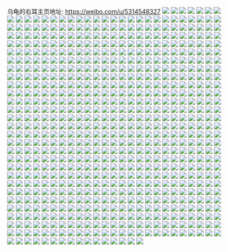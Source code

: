 乌龟的右耳主页地址: https://weibo.com/u/5314548327 
![](https://wx4.sinaimg.cn/mw2000/005NFiNpgy1h94vic3oeij30u0140n7d.jpg) 
![](https://wx4.sinaimg.cn/mw2000/005NFiNpgy1h94vii0osmj30u0140wni.jpg) 
![](https://wx4.sinaimg.cn/mw2000/005NFiNpgy1h94vifchlbj30u0140123.jpg) 
![](https://wx4.sinaimg.cn/mw2000/005NFiNpgy1h94viiz5ahj30u0140agi.jpg) 
![](https://wx4.sinaimg.cn/mw2000/005NFiNpgy1h92pw71lkcj33402c07wi.jpg) 
![](https://wx4.sinaimg.cn/mw2000/005NFiNpgy1h92pw3n15gj30u01667at.jpg) 
![](https://wx4.sinaimg.cn/mw2000/005NFiNpgy1h92pw4celsj30tz14sah9.jpg) 
![](https://wx4.sinaimg.cn/mw2000/005NFiNpgy1h8t2o1cef5j30s913z7j9.jpg) 
![](https://wx4.sinaimg.cn/mw2000/005NFiNpgy1h8clnm63vvj30u00zmnkp.jpg) 
![](https://wx4.sinaimg.cn/mw2000/005NFiNpgy1h888nxo1o3j30x10u2aju.jpg) 
![](https://wx4.sinaimg.cn/mw2000/005NFiNpgy1h888nyknchj30tx0u2gwo.jpg) 
![](https://wx4.sinaimg.cn/mw2000/005NFiNpgy1h888nzeb9yj30y80u24cf.jpg) 
![](https://wx4.sinaimg.cn/mw2000/005NFiNpgy1h888nwgoaij30xl0u2wpi.jpg) 
![](https://wx4.sinaimg.cn/mw2000/005NFiNpgy1h7wnscneekj32c03407wi.jpg) 
![](https://wx4.sinaimg.cn/mw2000/005NFiNpgy1h7gtqbn2roj30zu1jqad5.jpg) 
![](https://wx4.sinaimg.cn/mw2000/005NFiNpgy1h7gtqc8cccj30zu1kwdhu.jpg) 
![](https://wx4.sinaimg.cn/mw2000/005NFiNpgy1h7gtqauxh7j30zt1letb7.jpg) 
![](https://wx4.sinaimg.cn/mw2000/005NFiNpgy1h7eio3jgsrj31sc2dsu0y.jpg) 
![](https://wx4.sinaimg.cn/mw2000/005NFiNpgy1h77kml2xvgj30zu25o7wi.jpg) 
![](https://wx4.sinaimg.cn/mw2000/005NFiNpgy1h77kmogtooj30zu25onpd.jpg) 
![](https://wx4.sinaimg.cn/mw2000/005NFiNpgy1h73s7btiv1j3334334x6p.jpg) 
![](https://wx4.sinaimg.cn/mw2000/005NFiNpgy1h73s7c7xn9j30u00u0aba.jpg) 
![](https://wx4.sinaimg.cn/mw2000/005NFiNpgy1h6ed8mefyfj30wi0qjwfb.jpg) 
![](https://wx4.sinaimg.cn/mw2000/005NFiNpgy1h6ed8mtdr0j30wi0wmjrz.jpg) 
![](https://wx4.sinaimg.cn/mw2000/005NFiNpgy1h6b35vr4wvj322o33yao1.jpg) 
![](https://wx4.sinaimg.cn/mw2000/005NFiNpgy1h6b35ywjjtj322m33ytsz.jpg) 
![](https://wx4.sinaimg.cn/mw2000/005NFiNpgy1h6b35sukchj31tu22o7wi.jpg) 
![](https://wx4.sinaimg.cn/mw2000/005NFiNpgy1h66jch38bzj32c0341aiv.jpg) 
![](https://wx4.sinaimg.cn/mw2000/005NFiNpgy1h66jd3x5o6j32c0341n6t.jpg) 
![](https://wx4.sinaimg.cn/mw2000/005NFiNpgy1h66jhd2xzyj32c0340tiy.jpg) 
![](https://wx4.sinaimg.cn/mw2000/005NFiNpgy1h66jixkzwbj312w1sl41e.jpg) 
![](https://wx4.sinaimg.cn/mw2000/005NFiNpgy1h5x6mwvesmj30u00vuwml.jpg) 
![](https://wx4.sinaimg.cn/mw2000/005NFiNpgy1h5x6n9w29dj30wi1ljwo8.jpg) 
![](https://wx4.sinaimg.cn/mw2000/005NFiNpgy1h5x6nalc8vj30t11a1nfl.jpg) 
![](https://wx4.sinaimg.cn/mw2000/005NFiNpgy1h5vzhgykmpj32c0340qv6.jpg) 
![](https://wx4.sinaimg.cn/mw2000/005NFiNpgy1h5vzhewstvj33402c0nb4.jpg) 
![](https://wx4.sinaimg.cn/mw2000/005NFiNpgy1h5vzmlsyo2j30wh1miabp.jpg) 
![](https://wx4.sinaimg.cn/mw2000/005NFiNpgy1h5p5i9i5vzj33402c0qv5.jpg) 
![](https://wx4.sinaimg.cn/mw2000/005NFiNpgy1h5p5ierqu1j327m2q8b2a.jpg) 
![](https://wx4.sinaimg.cn/mw2000/005NFiNpgy1h5km07bqgoj31sc2dsqs9.jpg) 
![](https://wx4.sinaimg.cn/mw2000/005NFiNpgy1h5jb3t7lccj30tn1d9dqs.jpg) 
![](https://wx4.sinaimg.cn/mw2000/005NFiNpgy1h5jb8v9kibj30tu13uqdb.jpg) 
![](https://wx4.sinaimg.cn/mw2000/005NFiNpgy1h5jb3mxz9rj30tw13wjwk.jpg) 
![](https://wx4.sinaimg.cn/mw2000/005NFiNpgy1h5jb8vrqw7j30tu13ugrv.jpg) 
![](https://wx4.sinaimg.cn/mw2000/005NFiNpgy1h5jb3rpt1sj33kd2hz4qr.jpg) 
![](https://wx4.sinaimg.cn/mw2000/005NFiNpgy1h5j9omew7sj30tu1080zk.jpg) 
![](https://wx4.sinaimg.cn/mw2000/005NFiNpgy1h5j9o3l5ltj313u0tuaj7.jpg) 
![](https://wx4.sinaimg.cn/mw2000/005NFiNpgy1h5j9n840ihj313u0tun9h.jpg) 
![](https://wx4.sinaimg.cn/mw2000/005NFiNpgy1h5j9p7cpg6j33402c0npe.jpg) 
![](https://wx4.sinaimg.cn/mw2000/005NFiNpgy1h5j9n8imztj313u0tu15k.jpg) 
![](https://wx4.sinaimg.cn/mw2000/005NFiNpgy1h5j4q6jtd7j31sc2dshdt.jpg) 
![](https://wx4.sinaimg.cn/mw2000/005NFiNpgy1h5j4pzr52mj32c03414qq.jpg) 
![](https://wx4.sinaimg.cn/mw2000/005NFiNpgy1h5e9d0yiahj30u00ucju9.jpg) 
![](https://wx4.sinaimg.cn/mw2000/005NFiNpgy1h5c6qv3uxsj31hc0u0nbm.jpg) 
![](https://wx4.sinaimg.cn/mw2000/005NFiNpgy1h5c6qvmv2uj31hc0u04bt.jpg) 
![](https://wx4.sinaimg.cn/mw2000/005NFiNpgy1h5c6qw89e3j31ew0smnal.jpg) 
![](https://wx4.sinaimg.cn/mw2000/005NFiNpgy1h52yqrvhr0j32c0340b29.jpg) 
![](https://wx4.sinaimg.cn/mw2000/005NFiNpgy1h52yqssj8fj32c0341b29.jpg) 
![](https://wx4.sinaimg.cn/mw2000/005NFiNpgy1h52yr1x18mj30wi1ycqv5.jpg) 
![](https://wx4.sinaimg.cn/mw2000/005NFiNpgy1h52yra8rumj30wi1ycqv5.jpg) 
![](https://wx4.sinaimg.cn/mw2000/005NFiNpgy1h52yqo4frnj30wi1ycnpd.jpg) 
![](https://wx4.sinaimg.cn/mw2000/005NFiNpgy1h52yriqwwnj30wi1ycnpd.jpg) 
![](https://wx4.sinaimg.cn/mw2000/005NFiNpgy1h4yat4knayj30u00g3wgb.jpg) 
![](https://wx4.sinaimg.cn/mw2000/005NFiNpgy1h4xdipa5caj30mi0u0dlz.jpg) 
![](https://wx4.sinaimg.cn/mw2000/005NFiNpgy1h4xdipsnunj30mi0u0454.jpg) 
![](https://wx4.sinaimg.cn/mw2000/005NFiNpgy1h4v4ohsj6kj30wi1fijyi.jpg) 
![](https://wx4.sinaimg.cn/mw2000/005NFiNpgy1h4v4p9hs3zj30wi1ycqg9.jpg) 
![](https://wx4.sinaimg.cn/mw2000/005NFiNpgy1h4v4oiluq5j30wh0ddta0.jpg) 
![](https://wx4.sinaimg.cn/mw2000/005NFiNpgy1h4v4rea1qvj30wh0huq4u.jpg) 
![](https://wx4.sinaimg.cn/mw2000/005NFiNpgy1h4rnwx0u8rj33402c0npe.jpg) 
![](https://wx4.sinaimg.cn/mw2000/005NFiNpgy1h4qfbh98ysj30sw0psthh.jpg) 
![](https://wx4.sinaimg.cn/mw2000/005NFiNpgy1h4qfcop9l3j30p10rdgt9.jpg) 
![](https://wx4.sinaimg.cn/mw2000/005NFiNpgy1h4pdf39zn3j31sc2dse81.jpg) 
![](https://wx4.sinaimg.cn/mw2000/005NFiNpgy1h4pdfip4noj315o1qih7l.jpg) 
![](https://wx4.sinaimg.cn/mw2000/005NFiNpgy1h4pdhojk5uj30tw13w4db.jpg) 
![](https://wx4.sinaimg.cn/mw2000/005NFiNpgy1h4pderq93uj31sc2dse81.jpg) 
![](https://wx4.sinaimg.cn/mw2000/005NFiNpgy1h4ihootqgjj31sc2dsave.jpg) 
![](https://wx4.sinaimg.cn/mw2000/005NFiNpgy1h4ifcy695pj31sc2dsu0y.jpg) 
![](https://wx4.sinaimg.cn/mw2000/005NFiNpgy1h4ifd3xtlvj31sc2ds7wi.jpg) 
![](https://wx4.sinaimg.cn/mw2000/005NFiNpgy1h4ifcywjxuj30u01sxn4c.jpg) 
![](https://wx4.sinaimg.cn/mw2000/005NFiNpgy1h4ifd0uconj30wi1ycdwf.jpg) 
![](https://wx4.sinaimg.cn/mw2000/005NFiNpgy1h4ifd1drjqj30u00lpgpb.jpg) 
![](https://wx4.sinaimg.cn/mw2000/005NFiNpgy1h4gymxhe9uj31sc2dsb29.jpg) 
![](https://wx4.sinaimg.cn/mw2000/005NFiNpgy1h4gymw2dfcj31sc2dse81.jpg) 
![](https://wx4.sinaimg.cn/mw2000/005NFiNpgy1h4gymzsxoyj31sc2dsb29.jpg) 
![](https://wx4.sinaimg.cn/mw2000/005NFiNpgy1h4g0gnwc77j32c03404qq.jpg) 
![](https://wx4.sinaimg.cn/mw2000/005NFiNpgy1h4g0gr6st9j30u008dq40.jpg) 
![](https://wx4.sinaimg.cn/mw2000/005NFiNpgy1h4g0gqfmckj32c0340qv5.jpg) 
![](https://wx4.sinaimg.cn/mw2000/005NFiNpgy1h4ftga02lcj313u0tu7nh.jpg) 
![](https://wx4.sinaimg.cn/mw2000/005NFiNpgy1h4ftfu62nwj30ts0viwqw.jpg) 
![](https://wx4.sinaimg.cn/mw2000/005NFiNpgy1h4fti6gm7rj30tw13w4fd.jpg) 
![](https://wx4.sinaimg.cn/mw2000/005NFiNpgy1h4cd99jmo6j31sc2dskjm.jpg) 
![](https://wx4.sinaimg.cn/mw2000/005NFiNpgy1h4cd93l8s9j31sc2dse83.jpg) 
![](https://wx4.sinaimg.cn/mw2000/005NFiNpgy1h4cd9hbxqyj31sc2ajnpf.jpg) 
![](https://wx4.sinaimg.cn/mw2000/005NFiNpgy1h4cdcr0xsyj30hh0cxdge.jpg) 
![](https://wx4.sinaimg.cn/mw2000/005NFiNpgy1h442dof7kzj30u00sv10n.jpg) 
![](https://wx4.sinaimg.cn/mw2000/005NFiNpgy1h439dp4i1sj32c0340hdu.jpg) 
![](https://wx4.sinaimg.cn/mw2000/005NFiNpgy1h439drq2w9j32by2yhx6p.jpg) 
![](https://wx4.sinaimg.cn/mw2000/005NFiNpgy1h439duyuumj31sc2dshdt.jpg) 
![](https://wx4.sinaimg.cn/mw2000/005NFiNpgy1h43901h4u3j33402c0npf.jpg) 
![](https://wx4.sinaimg.cn/mw2000/005NFiNpgy1h4370yl808j30qa1apnbt.jpg) 
![](https://wx4.sinaimg.cn/mw2000/005NFiNpgy1h4370xia6jj30u01hc1ct.jpg) 
![](https://wx4.sinaimg.cn/mw2000/005NFiNpgy1h40z6xxbbrj32c03411kz.jpg) 
![](https://wx4.sinaimg.cn/mw2000/005NFiNpgy1h40z6yto77j30pi0mcdn5.jpg) 
![](https://wx4.sinaimg.cn/mw2000/005NFiNpgy1h3w4mlcqtmj30tq0fz77s.jpg) 
![](https://wx4.sinaimg.cn/mw2000/005NFiNpgy1h3w4mozu8sj30tf0mdwjo.jpg) 
![](https://wx4.sinaimg.cn/mw2000/005NFiNpgy1h3srchjhk4j32c03407wi.jpg) 
![](https://wx4.sinaimg.cn/mw2000/005NFiNpgy1h3srcjboksj32c03404qp.jpg) 
![](https://wx4.sinaimg.cn/mw2000/005NFiNpgy1h3srcmuywkj32c0340x6q.jpg) 
![](https://wx4.sinaimg.cn/mw2000/005NFiNpgy1h3srcblc9rj30sk13rtgg.jpg) 
![](https://wx4.sinaimg.cn/mw2000/005NFiNpgy1h3srcdwxvzj32c03401ky.jpg) 
![](https://wx4.sinaimg.cn/mw2000/005NFiNpgy1h3srco5jcjj31sc2dse3s.jpg) 
![](https://wx4.sinaimg.cn/mw2000/005NFiNply1h3qes2398mj30nu0miwl6.jpg) 
![](https://wx4.sinaimg.cn/mw2000/005NFiNply1h3qeutauv8j313u0tuk6y.jpg) 
![](https://wx4.sinaimg.cn/mw2000/005NFiNpgy1h3mwylumx8j31sc2ds4qq.jpg) 
![](https://wx4.sinaimg.cn/mw2000/005NFiNpgy1h3gapdwyxnj31sc2ds1kx.jpg) 
![](https://wx4.sinaimg.cn/mw2000/005NFiNpgy1h3g7344opfj30wi1ycx1i.jpg) 
![](https://wx4.sinaimg.cn/mw2000/005NFiNpgy1h3fn3urxv9j30mi0idtdd.jpg) 
![](https://wx4.sinaimg.cn/mw2000/005NFiNpgy1h3fmxpuxmsj33402c0qv6.jpg) 
![](https://wx4.sinaimg.cn/mw2000/005NFiNpgy1h3fmxrq14bj33402c0qv6.jpg) 
![](https://wx4.sinaimg.cn/mw2000/005NFiNpgy1h3fmgneaqhj31sc2dse81.jpg) 
![](https://wx4.sinaimg.cn/mw2000/005NFiNpgy1h3913tu8nqj30u01dge10.jpg) 
![](https://wx4.sinaimg.cn/mw2000/005NFiNpgy1h38jiqwtr8j30wi1yckbo.jpg) 
![](https://wx4.sinaimg.cn/mw2000/005NFiNpgy1h304nk6tf2j31sc2dsu0x.jpg) 
![](https://wx4.sinaimg.cn/mw2000/005NFiNpgy1h304nl3oa1j30mi0u0qci.jpg) 
![](https://wx4.sinaimg.cn/mw2000/005NFiNpgy1h304nhqfghj30mi0rjam4.jpg) 
![](https://wx4.sinaimg.cn/mw2000/005NFiNpgy1h2zsvnlpwfj31sc2ds7wh.jpg) 
![](https://wx4.sinaimg.cn/mw2000/005NFiNpgy1h2zsvok9m1j31sc2dse81.jpg) 
![](https://wx4.sinaimg.cn/mw2000/005NFiNpgy1h2yxwxsnclj32c0340qv6.jpg) 
![](https://wx4.sinaimg.cn/mw2000/005NFiNpgy1h2yxwz83ojj30tz19ntmh.jpg) 
![](https://wx4.sinaimg.cn/mw2000/005NFiNpgy1h2hjgll3ibj33402c0b2a.jpg) 
![](https://wx4.sinaimg.cn/mw2000/005NFiNpgy1h2fb5vojaij30wi0b7t9u.jpg) 
![](https://wx4.sinaimg.cn/mw2000/005NFiNpgy1h2fb5whnfbj30wi0j3q6l.jpg) 
![](https://wx4.sinaimg.cn/mw2000/005NFiNpgy1h2cyrxr2fhj33402c0b2a.jpg) 
![](https://wx4.sinaimg.cn/mw2000/005NFiNpgy1h2bkzf537oj30mi0u0dnf.jpg) 
![](https://wx4.sinaimg.cn/mw2000/005NFiNpgy1h2bkzd3cbpj30wi1ycnpd.jpg) 
![](https://wx4.sinaimg.cn/mw2000/005NFiNpgy1h2bkzdwf54j30uo1iidp9.jpg) 
![](https://wx4.sinaimg.cn/mw2000/005NFiNpgy1h2bkzei6p5j30v81hz11u.jpg) 
![](https://wx4.sinaimg.cn/mw2000/005NFiNpgy1h2937rpsesj30c80bm0t5.jpg) 
![](https://wx4.sinaimg.cn/mw2000/005NFiNpgy1h271ymxhxpj30u01hc1j3.jpg) 
![](https://wx4.sinaimg.cn/mw2000/005NFiNpgy1h271ynkk3lj30u01hctxj.jpg) 
![](https://wx4.sinaimg.cn/mw2000/005NFiNpgy1h271yor5j4j30u01hce52.jpg) 
![](https://wx4.sinaimg.cn/mw2000/005NFiNpgy1h271yp9na1j30u01hckf9.jpg) 
![](https://wx4.sinaimg.cn/mw2000/005NFiNpgy1h271ypoo0aj30u01hce45.jpg) 
![](https://wx4.sinaimg.cn/mw2000/005NFiNpgy1h22ld76sgjj30u01ag1ck.jpg) 
![](https://wx4.sinaimg.cn/mw2000/005NFiNpgy1h22lfn2id6j30u417ktn9.jpg) 
![](https://wx4.sinaimg.cn/mw2000/005NFiNpgy1h22ld9vz57j31sc2dsnpd.jpg) 
![](https://wx4.sinaimg.cn/mw2000/005NFiNpgy1h228pqbsr4j30wi1ycqph.jpg) 
![](https://wx4.sinaimg.cn/mw2000/005NFiNpgy1h228pmu3tqj30wi1ycx14.jpg) 
![](https://wx4.sinaimg.cn/mw2000/005NFiNpgy1h228py5ijrj30wi1yckjl.jpg) 
![](https://wx4.sinaimg.cn/mw2000/005NFiNpgy1h228pz1wcbj30hl0u0dm1.jpg) 
![](https://wx4.sinaimg.cn/mw2000/005NFiNpgy1h1z1pl9posj33402c0e82.jpg) 
![](https://wx4.sinaimg.cn/mw2000/005NFiNpgy1h1z1pnd1v2j33402c0hdw.jpg) 
![](https://wx4.sinaimg.cn/mw2000/005NFiNpgy1h1z0lnuu02j313u0tu7l4.jpg) 
![](https://wx4.sinaimg.cn/mw2000/005NFiNpgy1h1z0h3w08pj313u0tukcf.jpg) 
![](https://wx4.sinaimg.cn/mw2000/005NFiNpgy1h1z0hrqcjlj313u0tu1cs.jpg) 
![](https://wx4.sinaimg.cn/mw2000/005NFiNpgy1h1z0igobylj313u0nvasg.jpg) 
![](https://wx4.sinaimg.cn/mw2000/005NFiNpgy1h1z0l4l0q1j313u0tu7nb.jpg) 
![](https://wx4.sinaimg.cn/mw2000/005NFiNpgy1h1z0gjdfv6j313u0tu1bq.jpg) 
![](https://wx4.sinaimg.cn/mw2000/005NFiNpgy1h1z0k44lo3j33402c0e83.jpg) 
![](https://wx4.sinaimg.cn/mw2000/005NFiNpgy1h1z0k0o110j315o1mn7wh.jpg) 
![](https://wx4.sinaimg.cn/mw2000/005NFiNpgy1h1z0me5pfqj30mi0u07gz.jpg) 
![](https://wx4.sinaimg.cn/mw2000/005NFiNpgy1h1z0q67gctj30mi0u0tg2.jpg) 
![](https://wx4.sinaimg.cn/mw2000/005NFiNpgy1h1yur6gzzhj32c0340npg.jpg) 
![](https://wx4.sinaimg.cn/mw2000/005NFiNpgy1h1yur2dgyhj315o2ethdt.jpg) 
![](https://wx4.sinaimg.cn/mw2000/005NFiNpgy1h1yuqzwqd1j30xc3pcqv5.jpg) 
![](https://wx4.sinaimg.cn/mw2000/005NFiNpgy1h1yur18stpj30xc35wkjm.jpg) 
![](https://wx4.sinaimg.cn/mw2000/005NFiNpgy1h1s94nf0cej30mi0u07ew.jpg) 
![](https://wx4.sinaimg.cn/mw2000/005NFiNpgy1h1s92x7et9j30mi0u0tll.jpg) 
![](https://wx4.sinaimg.cn/mw2000/005NFiNpgy1h1s8zg71rxj32c03407wk.jpg) 
![](https://wx4.sinaimg.cn/mw2000/005NFiNpgy1h1piqp66qvj30wi1dq0z7.jpg) 
![](https://wx4.sinaimg.cn/mw2000/005NFiNpgy1h1oae28sd4j30mi141wp3.jpg) 
![](https://wx4.sinaimg.cn/mw2000/005NFiNpgy1h1hpz2wb8aj30tu13u4al.jpg) 
![](https://wx4.sinaimg.cn/mw2000/005NFiNpgy1h1hpz225zwj31pa2ub4qp.jpg) 
![](https://wx4.sinaimg.cn/mw2000/005NFiNpgy1h1d284suwqj32c03404qr.jpg) 
![](https://wx4.sinaimg.cn/mw2000/005NFiNpgy1h183c5zz6ij30we1c9wnq.jpg) 
![](https://wx4.sinaimg.cn/mw2000/005NFiNpgy1h183c6drzxj30wh1lhqcr.jpg) 
![](https://wx4.sinaimg.cn/mw2000/005NFiNpgy1h183c6s77bj30wi1lmgvt.jpg) 
![](https://wx4.sinaimg.cn/mw2000/005NFiNpgy1h183c7n2j0j31wl2k1kjl.jpg) 
![](https://wx4.sinaimg.cn/mw2000/005NFiNpgy1h183c9838lj33402c0u0y.jpg) 
![](https://wx4.sinaimg.cn/mw2000/005NFiNpgy1h183cabbwxj32c03407wi.jpg) 
![](https://wx4.sinaimg.cn/mw2000/005NFiNpgy1h183cbjlokj31sc2dskjl.jpg) 
![](https://wx4.sinaimg.cn/mw2000/005NFiNpgy1h183cc7kmgj31sc2dse81.jpg) 
![](https://wx4.sinaimg.cn/mw2000/005NFiNpgy1h183ccpsftj30mi0u0wk6.jpg) 
![](https://wx4.sinaimg.cn/mw2000/005NFiNpgy1h0ucyw7p1cj32c0340b2a.jpg) 
![](https://wx4.sinaimg.cn/mw2000/005NFiNpgy1h0ucys0e2dj30mi0u0468.jpg) 
![](https://wx4.sinaimg.cn/mw2000/005NFiNpgy1h0s0bjcempj313u0tu7f1.jpg) 
![](https://wx4.sinaimg.cn/mw2000/005NFiNpgy1h0s0a7jpjzj30fv0u0dm3.jpg) 
![](https://wx4.sinaimg.cn/mw2000/005NFiNpgy1h0fgloud1qj30mi0u0wkt.jpg) 
![](https://wx4.sinaimg.cn/mw2000/005NFiNpgy1h0fglpaucej30wg176469.jpg) 
![](https://wx4.sinaimg.cn/mw2000/005NFiNpgy1h0fgg1gbe2j30wi1lr1kp.jpg) 
![](https://wx4.sinaimg.cn/mw2000/005NFiNpgy1h0fgg2jyzcj30u01sxqt8.jpg) 
![](https://wx4.sinaimg.cn/mw2000/005NFiNpgy1h0fgg47q7pj333y1trb2b.jpg) 
![](https://wx4.sinaimg.cn/mw2000/005NFiNpgy1h0fgg5ky2yj31sc2ds1kx.jpg) 
![](https://wx4.sinaimg.cn/mw2000/005NFiNpgy1h0fgg04hfxj31sc2ds1kx.jpg) 
![](https://wx4.sinaimg.cn/mw2000/005NFiNpgy1h0fgg6egqlj31sc2ds1kx.jpg) 
![](https://wx4.sinaimg.cn/mw2000/005NFiNpgy1h0d30o3a3aj32c0340u0y.jpg) 
![](https://wx4.sinaimg.cn/mw2000/005NFiNpgy1h0d0hqdkpyj32c03407wk.jpg) 
![](https://wx4.sinaimg.cn/mw2000/005NFiNpgy1h0d0hm857wj32c03401kz.jpg) 
![](https://wx4.sinaimg.cn/mw2000/005NFiNpgy1h0d0hrrcp8j30hg0tzq8k.jpg) 
![](https://wx4.sinaimg.cn/mw2000/005NFiNpgy1h06xe1ymdtj30u011g0z6.jpg) 
![](https://wx4.sinaimg.cn/mw2000/005NFiNpgy1h06xeje75sj30u00g5tei.jpg) 
![](https://wx4.sinaimg.cn/mw2000/005NFiNpgy1gzytdy3qizj30wi1yc4bj.jpg) 
![](https://wx4.sinaimg.cn/mw2000/005NFiNpgy1gzupez6tloj30wi1lse5k.jpg) 
![](https://wx4.sinaimg.cn/mw2000/005NFiNpgy1gzupew2ftkj30wi1lghb3.jpg) 
![](https://wx4.sinaimg.cn/mw2000/005NFiNpgy1gzopwukz1oj32bc2bc4qp.jpg) 
![](https://wx4.sinaimg.cn/mw2000/005NFiNpgy1gzgxh9wd4aj30u01sxamw.jpg) 
![](https://wx4.sinaimg.cn/mw2000/005NFiNpgy1gz4qko7q7tj30u01apjxi.jpg) 
![](https://wx4.sinaimg.cn/mw2000/005NFiNpgy1gyzp7eyhggj33402c0npe.jpg) 
![](https://wx4.sinaimg.cn/mw2000/005NFiNpgy1gytsqy6itrj30t117kk8j.jpg) 
![](https://wx4.sinaimg.cn/mw2000/005NFiNpgy1gytsqyo0tmj30u00xm0vs.jpg) 
![](https://wx4.sinaimg.cn/mw2000/005NFiNpgy1gytsqz05brj30wh0utdje.jpg) 
![](https://wx4.sinaimg.cn/mw2000/005NFiNpgy1gytsqzezqwj30wi1yc7f4.jpg) 
![](https://wx4.sinaimg.cn/mw2000/005NFiNpgy1gy6dibpm9fj30tw13qtpl.jpg) 
![](https://wx4.sinaimg.cn/mw2000/005NFiNpgy1gy6diakuj9j30tw13otq2.jpg) 
![](https://wx4.sinaimg.cn/mw2000/005NFiNpgy1gxyg2d46d6j30u01sxnas.jpg) 
![](https://wx4.sinaimg.cn/mw2000/005NFiNpgy1gxp1or4h81j30c80gyn0b.jpg) 
![](https://wx4.sinaimg.cn/mw2000/005NFiNpgy1gxjgtbya4dj32c03407wj.jpg) 
![](https://wx4.sinaimg.cn/mw2000/005NFiNpgy1gxicuxtpsqj30mi0u0wmk.jpg) 
![](https://wx4.sinaimg.cn/mw2000/005NFiNpgy1gxicj3fp1lj30mi0u0dnz.jpg) 
![](https://wx4.sinaimg.cn/mw2000/005NFiNpgy1gxactv1pkkj30u012faeo.jpg) 
![](https://wx4.sinaimg.cn/mw2000/005NFiNpgy1gxactthu3ij30u01400z2.jpg) 
![](https://wx4.sinaimg.cn/mw2000/005NFiNpgy1gxactvixfgj31400u0gt8.jpg) 
![](https://wx4.sinaimg.cn/mw2000/005NFiNpgy1gx0mlfoxk1j32c0340hdu.jpg) 
![](https://wx4.sinaimg.cn/mw2000/005NFiNpgy1gwxmc3ytlij30lk0srqc1.jpg) 
![](https://wx4.sinaimg.cn/mw2000/005NFiNpgy1gwbkp4otjpj30wi1yc7fk.jpg) 
![](https://wx4.sinaimg.cn/mw2000/005NFiNpgy1gwbkp2minxj30u01sx0zd.jpg) 
![](https://wx4.sinaimg.cn/mw2000/005NFiNpgy1gwbkp3h6t6j30u01sxgre.jpg) 
![](https://wx4.sinaimg.cn/mw2000/005NFiNpgy1gwbjvc5z1zj32c0340hdu.jpg) 
![](https://wx4.sinaimg.cn/mw2000/005NFiNpgy1gwbk1xqf0dj30mi0u0n3g.jpg) 
![](https://wx4.sinaimg.cn/mw2000/005NFiNpgy1gwbk2bht9lj30mi0u0gsz.jpg) 
![](https://wx4.sinaimg.cn/mw2000/005NFiNpgy1gwbjy2kkspj313u0q9ahs.jpg) 
![](https://wx4.sinaimg.cn/mw2000/005NFiNpgy1gwa6h5c52uj30u210gaon.jpg) 
![](https://wx4.sinaimg.cn/mw2000/005NFiNpgy1gwa6h6osvjj30u213qdti.jpg) 
![](https://wx4.sinaimg.cn/mw2000/005NFiNpgy1gwa6h2rty4j31qm2c0qv5.jpg) 
![](https://wx4.sinaimg.cn/mw2000/005NFiNpgy1gwa6h8hwuuj31qc2c0qv5.jpg) 
![](https://wx4.sinaimg.cn/mw2000/005NFiNpgy1gw8605pgbsj30u0140dqk.jpg) 
![](https://wx4.sinaimg.cn/mw2000/005NFiNpgy1gw8606jxxgj30u0140wph.jpg) 
![](https://wx4.sinaimg.cn/mw2000/005NFiNpgy1gw71geutnxj32c02ime81.jpg) 
![](https://wx4.sinaimg.cn/mw2000/005NFiNpgy1gw6xb6a6r0j33402c07wj.jpg) 
![](https://wx4.sinaimg.cn/mw2000/005NFiNpgy1gw4iin9cm8j30lc0u0tfk.jpg) 
![](https://wx4.sinaimg.cn/mw2000/005NFiNpgy1gw00yhniukj30u0140jz1.jpg) 
![](https://wx4.sinaimg.cn/mw2000/005NFiNpgy1gw00ygf5jhj30u0140qb8.jpg) 
![](https://wx4.sinaimg.cn/mw2000/005NFiNpgy1gw00yio0agj30u0140wlt.jpg) 
![](https://wx4.sinaimg.cn/mw2000/005NFiNpgy1gw00yjm5oij30u0140wm3.jpg) 
![](https://wx4.sinaimg.cn/mw2000/005NFiNpgy1gw00ykm5sjj30u0140qaw.jpg) 
![](https://wx4.sinaimg.cn/mw2000/005NFiNpgy1gw00uc1h7jj30u01407d5.jpg) 
![](https://wx4.sinaimg.cn/mw2000/005NFiNpgy1gw00uba4t6j30u014046u.jpg) 
![](https://wx4.sinaimg.cn/mw2000/005NFiNpgy1gw00uddecwj30u0140thy.jpg) 
![](https://wx4.sinaimg.cn/mw2000/005NFiNpgy1gw00ugeaonj30u0140gy4.jpg) 
![](https://wx4.sinaimg.cn/mw2000/005NFiNpgy1gw00ujik7lj30u0140k2i.jpg) 
![](https://wx4.sinaimg.cn/mw2000/005NFiNpgy1gw00uhbxodj30u0140n7n.jpg) 
![](https://wx4.sinaimg.cn/mw2000/005NFiNpgy1gw00ukeqk7j30u0140125.jpg) 
![](https://wx4.sinaimg.cn/mw2000/005NFiNpgy1gw00ulqsixj30u01407ej.jpg) 
![](https://wx4.sinaimg.cn/mw2000/005NFiNpgy1gw00ummaekj30u0140tj1.jpg) 
![](https://wx4.sinaimg.cn/mw2000/005NFiNpgy1gvzzsgwk3dj30u0140q96.jpg) 
![](https://wx4.sinaimg.cn/mw2000/005NFiNpgy1gvwbysocx9j30uk36lx6p.jpg) 
![](https://wx4.sinaimg.cn/mw2000/005NFiNpgy1gvwbyqiohij30u03ecnpd.jpg) 
![](https://wx4.sinaimg.cn/mw2000/005NFiNpgy1gvwb7z26ofj32c0340u0y.jpg) 
![](https://wx4.sinaimg.cn/mw2000/005NFiNpgy1gvwbamo68fj30mi0u07ds.jpg) 
![](https://wx4.sinaimg.cn/mw2000/005NFiNpgy1gvwb7run49j30w616w7ot.jpg) 
![](https://wx4.sinaimg.cn/mw2000/005NFiNpgy1gvwbc0xtkuj30hy0mun2d.jpg) 
![](https://wx4.sinaimg.cn/mw2000/005NFiNpgy1gvjlwldud1j60u01hcape02.jpg) 
![](https://wx4.sinaimg.cn/mw2000/005NFiNpgy1gvjlwm0ppej60u01hcqhi02.jpg) 
![](https://wx4.sinaimg.cn/mw2000/005NFiNpgy1gvetce84hdj60a308sdi202.jpg) 
![](https://wx4.sinaimg.cn/mw2000/005NFiNpgy1gvetceh5fzj609g0fj77402.jpg) 
![](https://wx4.sinaimg.cn/mw2000/005NFiNpgy1gvetcdrcb8j607q09u40502.jpg) 
![](https://wx4.sinaimg.cn/mw2000/005NFiNpgy1gvetcesojej60rs0rtn0p02.jpg) 
![](https://wx4.sinaimg.cn/mw2000/005NFiNpgy1gvetd7pqu1j60rs0rsagx02.jpg) 
![](https://wx4.sinaimg.cn/mw2000/005NFiNpgy1gvepgtqn6rj60cs0cumx402.jpg) 
![](https://wx4.sinaimg.cn/mw2000/005NFiNpgy1gveph19ox8j60f00ejmxa02.jpg) 
![](https://wx4.sinaimg.cn/mw2000/005NFiNpgy1gv81wnqy0jj62rv2c1e8402.jpg) 
![](https://wx4.sinaimg.cn/mw2000/005NFiNpgy1gv2bxskagfj61900u0jx302.jpg) 
![](https://wx4.sinaimg.cn/mw2000/005NFiNpgy1gv2bxuvhocj618z0u0tf702.jpg) 
![](https://wx4.sinaimg.cn/mw2000/005NFiNpgy1gv2bznzz9oj62c03401kz02.jpg) 
![](https://wx4.sinaimg.cn/mw2000/005NFiNpgy1gv2c2se3cnj60mi0q410m02.jpg) 
![](https://wx4.sinaimg.cn/mw2000/005NFiNpgy1gv2bxotdjvj62c0340kjm02.jpg) 
![](https://wx4.sinaimg.cn/mw2000/005NFiNpgy1gv2c2qrwosj61000tzk9202.jpg) 
![](https://wx4.sinaimg.cn/mw2000/005NFiNpgy1guzw4ufsycj60u01sxqgb02.jpg) 
![](https://wx4.sinaimg.cn/mw2000/005NFiNpgy1guzw4w75clj60u01sx15402.jpg) 
![](https://wx4.sinaimg.cn/mw2000/005NFiNpgy1guzw4xtzrnj60u01sxtlc02.jpg) 
![](https://wx4.sinaimg.cn/mw2000/005NFiNpgy1guu8pzw7pqj60u01500x502.jpg) 
![](https://wx4.sinaimg.cn/mw2000/005NFiNpgy1guu8pzfie4j607h06da9x02.jpg) 
![](https://wx4.sinaimg.cn/mw2000/005NFiNpgy1guo9cx6b8xj62801o0npe02.jpg) 
![](https://wx4.sinaimg.cn/mw2000/005NFiNpgy1guo9czjgpxj62801o0kjm02.jpg) 
![](https://wx4.sinaimg.cn/mw2000/005NFiNpgy1gumfm4oqclj62c0340b2a02.jpg) 
![](https://wx4.sinaimg.cn/mw2000/005NFiNpgy1gujzpd1l8rj62c03404qr02.jpg) 
![](https://wx4.sinaimg.cn/mw2000/005NFiNpgy1gujzphxptrj62c0340e8302.jpg) 
![](https://wx4.sinaimg.cn/mw2000/005NFiNpgy1gujzpla9c9j62c0340npe02.jpg) 
![](https://wx4.sinaimg.cn/mw2000/005NFiNpgy1gufhdb9utaj61sc2dsb2a02.jpg) 
![](https://wx4.sinaimg.cn/mw2000/005NFiNpgy1gufhda3chlj61sc2ds1ky02.jpg) 
![](https://wx4.sinaimg.cn/mw2000/005NFiNpgy1gufhdcbodxj61sc2ds1ky02.jpg) 
![](https://wx4.sinaimg.cn/mw2000/005NFiNpgy1gufhdd8qrxj61sc2dsu0x02.jpg) 
![](https://wx4.sinaimg.cn/mw2000/005NFiNpgy1gufequa3uij629w2uwx6p02.jpg) 
![](https://wx4.sinaimg.cn/mw2000/005NFiNpgy1gufeqwq9evj62p920yb2902.jpg) 
![](https://wx4.sinaimg.cn/mw2000/005NFiNpgy1gucw9l7l2wj62801o0qv502.jpg) 
![](https://wx4.sinaimg.cn/mw2000/005NFiNpgy1gucw9m4ey5j62801o0npd02.jpg) 
![](https://wx4.sinaimg.cn/mw2000/005NFiNpgy1gucw9n6kytj62801o0x6p02.jpg) 
![](https://wx4.sinaimg.cn/mw2000/005NFiNpgy1gucw9k2z47j62801o0kjl02.jpg) 
![](https://wx4.sinaimg.cn/mw2000/005NFiNpgy1guaertza34j60rm1jan1s02.jpg) 
![](https://wx4.sinaimg.cn/mw2000/005NFiNpgy1guaerst040j62c02ypb2a02.jpg) 
![](https://wx4.sinaimg.cn/mw2000/005NFiNpgy1gu9jo6kr1yj63402c0e8202.jpg) 
![](https://wx4.sinaimg.cn/mw2000/005NFiNpgy1gu9jpkj2xjj63402c04qr02.jpg) 
![](https://wx4.sinaimg.cn/mw2000/005NFiNpgy1gu9jobts1gj63402c01l002.jpg) 
![](https://wx4.sinaimg.cn/mw2000/005NFiNpgy1gu9jo94ueuj63402c0npf02.jpg) 
![](https://wx4.sinaimg.cn/mw2000/005NFiNpgy1gu4t89sxewj61sc2dskjl02.jpg) 
![](https://wx4.sinaimg.cn/mw2000/005NFiNpgy1gu4t8brohsj61sc2dskjl02.jpg) 
![](https://wx4.sinaimg.cn/mw2000/005NFiNpgy1gu4t8dhb2vj61sc2dsu0x02.jpg) 
![](https://wx4.sinaimg.cn/mw2000/005NFiNpgy1gu4t8fvuzaj61sc2dsqv502.jpg) 
![](https://wx4.sinaimg.cn/mw2000/005NFiNpgy1gu1ca97bhej63402c0u0z02.jpg) 
![](https://wx4.sinaimg.cn/mw2000/005NFiNpgy1gu1ca6iu3hj62801o07wh02.jpg) 
![](https://wx4.sinaimg.cn/mw2000/005NFiNpgy1gu1ca7akwzj60w616wk7b02.jpg) 
![](https://wx4.sinaimg.cn/mw2000/005NFiNpgy1gu0ebykq23j63402c01l002.jpg) 
![](https://wx4.sinaimg.cn/mw2000/005NFiNpgy1gu0ec2640cj63402c0npf02.jpg) 
![](https://wx4.sinaimg.cn/mw2000/005NFiNpgy1gu0ee1d1luj615o1qi4qp02.jpg) 
![](https://wx4.sinaimg.cn/mw2000/005NFiNpgy1gu0ebwd379j63402c0e8302.jpg) 
![](https://wx4.sinaimg.cn/mw2000/005NFiNpgy1gu0ebuosk4j61sc2dsx6p02.jpg) 
![](https://wx4.sinaimg.cn/mw2000/005NFiNpgy1gu0em13b04j60w616wan402.jpg) 
![](https://wx4.sinaimg.cn/mw2000/005NFiNpgy1gu0a9gxhu5j62c0340x6q02.jpg) 
![](https://wx4.sinaimg.cn/mw2000/005NFiNpgy1gtz4b7arptj613u0tuk7c02.jpg) 
![](https://wx4.sinaimg.cn/mw2000/005NFiNpgy1gtz4b839h6j613u0tuh5g02.jpg) 
![](https://wx4.sinaimg.cn/mw2000/005NFiNpgy1gtz4b8n6zwj613u0tuds602.jpg) 
![](https://wx4.sinaimg.cn/mw2000/005NFiNpgy1gtz4b98f46j613u0tudup02.jpg) 
![](https://wx4.sinaimg.cn/mw2000/005NFiNpgy1gtufwgth06j63402c07wj02.jpg) 
![](https://wx4.sinaimg.cn/mw2000/005NFiNpgy1gtd6sji4bnj34gn3xjb2h.jpg) 
![](https://wx4.sinaimg.cn/mw2000/005NFiNpgy1gtd6sficykj30u00zx0x1.jpg) 
![](https://wx4.sinaimg.cn/mw2000/005NFiNpgy1gtd6skdp66j31jk21y4qp.jpg) 
![](https://wx4.sinaimg.cn/mw2000/005NFiNpgy1gtd6slq3zwj32qq2i5u0y.jpg) 
![](https://wx4.sinaimg.cn/mw2000/005NFiNpgy1gt8m8sbnyqj30pr0vgdth.jpg) 
![](https://wx4.sinaimg.cn/mw2000/005NFiNpgy1gt8m7q8psrj30uk2dwb29.jpg) 
![](https://wx4.sinaimg.cn/mw2000/005NFiNpgy1gt8m7szcoaj30wi1yctuf.jpg) 
![](https://wx4.sinaimg.cn/mw2000/005NFiNpgy1gt8m9qepcej30zi0tvwpq.jpg) 
![](https://wx4.sinaimg.cn/mw2000/005NFiNpgy1gt8m7jofr3j33402c01ky.jpg) 
![](https://wx4.sinaimg.cn/mw2000/005NFiNpgy1gt8m7u4z2dj30uk36lx6p.jpg) 
![](https://wx4.sinaimg.cn/mw2000/005NFiNpgy1gt8mar75r6j33402c01ky.jpg) 
![](https://wx4.sinaimg.cn/mw2000/005NFiNpgy1gt8dqpkd7ij30v40tv489.jpg) 
![](https://wx4.sinaimg.cn/mw2000/005NFiNpgy1gt2gonscl5j31jn1w24qp.jpg) 
![](https://wx4.sinaimg.cn/mw2000/005NFiNpgy1gt2gootwsgj31cm1iu1es.jpg) 
![](https://wx4.sinaimg.cn/mw2000/005NFiNpgy1gt2gorsvrsj32c0340npe.jpg) 
![](https://wx4.sinaimg.cn/mw2000/005NFiNpgy1gt2gouim3ej32c0340npe.jpg) 
![](https://wx4.sinaimg.cn/mw2000/005NFiNpgy1gstkie6qxcj32c0340npf.jpg) 
![](https://wx4.sinaimg.cn/mw2000/005NFiNpgy1gstkigw1p2j32c0340qv7.jpg) 
![](https://wx4.sinaimg.cn/mw2000/005NFiNpgy1gstkijwk5jj32c03401kz.jpg) 
![](https://wx4.sinaimg.cn/mw2000/005NFiNpgy1gstkinnoafj32c03401kz.jpg) 
![](https://wx4.sinaimg.cn/mw2000/005NFiNpgy1gss6kosnqvj32c03401kz.jpg) 
![](https://wx4.sinaimg.cn/mw2000/005NFiNpgy1gss6klywgoj32c03401kz.jpg) 
![](https://wx4.sinaimg.cn/mw2000/005NFiNpgy1gsm0uamif5j30tu0u310o.jpg) 
![](https://wx4.sinaimg.cn/mw2000/005NFiNpgy1gsm0skf6rzj30wh09s3zp.jpg) 
![](https://wx4.sinaimg.cn/mw2000/005NFiNpgy1gshv4kat7xj31400u0qa6.jpg) 
![](https://wx4.sinaimg.cn/mw2000/005NFiNpgy1gshv4jxd1sj31400u0tiu.jpg) 
![](https://wx4.sinaimg.cn/mw2000/005NFiNpgy1gsar5q2fj9j32c0340npd.jpg) 
![](https://wx4.sinaimg.cn/mw2000/005NFiNpgy1gsar5mx9okj32c0340e81.jpg) 
![](https://wx4.sinaimg.cn/mw2000/005NFiNpgy1gs7okib7g3j313u0qrnpd.jpg) 
![](https://wx4.sinaimg.cn/mw2000/005NFiNpgy1gs3veg1k4sj30uy0yz0z0.jpg) 
![](https://wx4.sinaimg.cn/mw2000/005NFiNpgy1gs3vegod5ij31a70z316b.jpg) 
![](https://wx4.sinaimg.cn/mw2000/005NFiNpgy1gs3vehe8mmj31kc140dxs.jpg) 
![](https://wx4.sinaimg.cn/mw2000/005NFiNpgy1gs3vej7f3cj31e611mk41.jpg) 
![](https://wx4.sinaimg.cn/mw2000/005NFiNpgy1gs3s51u598j33402c0npe.jpg) 
![](https://wx4.sinaimg.cn/mw2000/005NFiNpgy1gs326llypzj333w1ufe82.jpg) 
![](https://wx4.sinaimg.cn/mw2000/005NFiNpgy1gs1yole3y7j32c02ocwyr.jpg) 
![](https://wx4.sinaimg.cn/mw2000/005NFiNpgy1gs1ypbs2uzj32c0340qv5.jpg) 
![](https://wx4.sinaimg.cn/mw2000/005NFiNpgy1gs1yp3n4u3j32c02ja7wi.jpg) 
![](https://wx4.sinaimg.cn/mw2000/005NFiNpgy1grzptz1ht1j30rs3atb2a.jpg) 
![](https://wx4.sinaimg.cn/mw2000/005NFiNpgy1grzg5ulqxuj30u00zu7w2.jpg) 
![](https://wx4.sinaimg.cn/mw2000/005NFiNpgy1grzg2u7so9j33402c0qv7.jpg) 
![](https://wx4.sinaimg.cn/mw2000/005NFiNpgy1grzg2wwf6kj31sc2ds000.jpg) 
![](https://wx4.sinaimg.cn/mw2000/005NFiNpgy1grzg2d7xauj32dx2c04qq.jpg) 
![](https://wx4.sinaimg.cn/mw2000/005NFiNpgy1grzg31l2vqj330j20lhdu.jpg) 
![](https://wx4.sinaimg.cn/mw2000/005NFiNpgy1gryf8gm1ioj32c0340u0x.jpg) 
![](https://wx4.sinaimg.cn/mw2000/005NFiNpgy1gryf8mzaykj32c0340b29.jpg) 
![](https://wx4.sinaimg.cn/mw2000/005NFiNpgy1gryf8unbpjj32c0340b29.jpg) 
![](https://wx4.sinaimg.cn/mw2000/005NFiNpgy1gryf8pfvh7j31be1axna3.jpg) 
![](https://wx4.sinaimg.cn/mw2000/005NFiNpgy1gryf954s55j33402c04qp.jpg) 
![](https://wx4.sinaimg.cn/mw2000/005NFiNpgy1gryf9qcuxgj32c0340hdt.jpg) 
![](https://wx4.sinaimg.cn/mw2000/005NFiNpgy1grlhsks825j310d0yon6l.jpg) 
![](https://wx4.sinaimg.cn/mw2000/005NFiNpgy1grlhsoswxaj30ys0pndo5.jpg) 
![](https://wx4.sinaimg.cn/mw2000/005NFiNpgy1grlhsnlthvj30u01ianpd.jpg) 
![](https://wx4.sinaimg.cn/mw2000/005NFiNpgy1grlhsqjoajj31jv1cnnip.jpg) 
![](https://wx4.sinaimg.cn/mw2000/005NFiNpgy1grkgzb8ldkj33402c0b29.jpg) 
![](https://wx4.sinaimg.cn/mw2000/005NFiNpgy1grizirbtj7j333y27b7wj.jpg) 
![](https://wx4.sinaimg.cn/mw2000/005NFiNpgy1grizizg8lzj33402c0npf.jpg) 
![](https://wx4.sinaimg.cn/mw2000/005NFiNpgy1grizj1fh49j30no0hsgm3.jpg) 
![](https://wx4.sinaimg.cn/mw2000/005NFiNpgy1grizilism6j315s0vc7lt.jpg) 
![](https://wx4.sinaimg.cn/mw2000/005NFiNpgy1grizj14odlj315s0vctml.jpg) 
![](https://wx4.sinaimg.cn/mw2000/005NFiNpgy1grizio880rj33402cv4qr.jpg) 
![](https://wx4.sinaimg.cn/mw2000/005NFiNpgy1grizj0alskj30vc0vctms.jpg) 
![](https://wx4.sinaimg.cn/mw2000/005NFiNpgy1griziw4ytzj30vc0vcqi5.jpg) 
![](https://wx4.sinaimg.cn/mw2000/005NFiNpgy1griziuesz9j33402c07wi.jpg) 
![](https://wx4.sinaimg.cn/mw2000/005NFiNpgy1grbe7xbxl3j32c0340kjm.jpg) 
![](https://wx4.sinaimg.cn/mw2000/005NFiNpgy1grbe7vrgtaj32c03407wj.jpg) 
![](https://wx4.sinaimg.cn/mw2000/005NFiNpgy1grbe8w80luj32c03407wj.jpg) 
![](https://wx4.sinaimg.cn/mw2000/005NFiNpgy1grb34dezlnj32c03404qq.jpg) 
![](https://wx4.sinaimg.cn/mw2000/005NFiNpgy1grav5hy3owj33402c0kjm.jpg) 
![](https://wx4.sinaimg.cn/mw2000/005NFiNpgy1grav5fgqtoj33402c0kjm.jpg) 
![](https://wx4.sinaimg.cn/mw2000/005NFiNpgy1grav5kh8jfj33402c0hdu.jpg) 
![](https://wx4.sinaimg.cn/mw2000/005NFiNpgy1grav5pkvqcj33402c0e82.jpg) 
![](https://wx4.sinaimg.cn/mw2000/005NFiNpgy1gr0r1d4x6lj61sc2ds7wh02.jpg) 
![](https://wx4.sinaimg.cn/mw2000/005NFiNpgy1gr0r1adsz8j31sc2dsb29.jpg) 
![](https://wx4.sinaimg.cn/mw2000/005NFiNpgy1gr0r0wbd2hj31sc2ds4qp.jpg) 
![](https://wx4.sinaimg.cn/mw2000/005NFiNpgy1gr0r1010ovj31sc2ds1kx.jpg) 
![](https://wx4.sinaimg.cn/mw2000/005NFiNpgy1gr0r17j11tj31sc2ds7wh.jpg) 
![](https://wx4.sinaimg.cn/mw2000/005NFiNpgy1gr0r13s5dej31sc2dsb29.jpg) 
![](https://wx4.sinaimg.cn/mw2000/005NFiNpgy1gr0r1g02hij31sc2ds4qp.jpg) 
![](https://wx4.sinaimg.cn/mw2000/005NFiNpgy1gr0r1j9dy3j31sc2ds1kx.jpg) 
![](https://wx4.sinaimg.cn/mw2000/005NFiNpgy1gr0r1mgeu9j31sc2ds4qp.jpg) 
![](https://wx4.sinaimg.cn/mw2000/005NFiNpgy1gr0p1ndgd6j33402c01ky.jpg) 
![](https://wx4.sinaimg.cn/mw2000/005NFiNpgy1gr0p1kg9i6j33402c0kjm.jpg) 
![](https://wx4.sinaimg.cn/mw2000/005NFiNpgy1gr0p2gvrtgj33402c07wi.jpg) 
![](https://wx4.sinaimg.cn/mw2000/005NFiNpgy1gr0p1gps3pj33402c0npd.jpg) 
![](https://wx4.sinaimg.cn/mw2000/005NFiNpgy1gr0p1pc54gj33402c0qv6.jpg) 
![](https://wx4.sinaimg.cn/mw2000/005NFiNpgy1gqzp8zm964j31i52athcx.jpg) 
![](https://wx4.sinaimg.cn/mw2000/005NFiNpgy1gqzp8y9q45j32c028je81.jpg) 
![](https://wx4.sinaimg.cn/mw2000/005NFiNpgy1gqx7iwzz3xj30wi1yc4qy.jpg) 
![](https://wx4.sinaimg.cn/mw2000/005NFiNpgy1gqx7izoogcj30wi1yc7wq.jpg) 
![](https://wx4.sinaimg.cn/mw2000/005NFiNpgy1gqx7j31wckj30wi1yc1l6.jpg) 
![](https://wx4.sinaimg.cn/mw2000/005NFiNpgy1gqtn04dccdj30tu13ukgt.jpg) 
![](https://wx4.sinaimg.cn/mw2000/005NFiNpgy1gqtn0l3e03j31g03404qp.jpg) 
![](https://wx4.sinaimg.cn/mw2000/005NFiNpgy1gqtn0j2ecij31cp33u1kx.jpg) 
![](https://wx4.sinaimg.cn/mw2000/005NFiNpgy1gqopgf9zlrj30wi18odl6.jpg) 
![](https://wx4.sinaimg.cn/mw2000/005NFiNpgy1gqopght2l2j30wh1ahq7w.jpg) 
![](https://wx4.sinaimg.cn/mw2000/005NFiNpgy1gqopggg4onj30wg1cujwe.jpg) 
![](https://wx4.sinaimg.cn/mw2000/005NFiNpgy1gqopgjaag2j30wi16l79w.jpg) 
![](https://wx4.sinaimg.cn/mw2000/005NFiNpgy1gqnoyuygagj30sp1dsn8l.jpg) 
![](https://wx4.sinaimg.cn/mw2000/005NFiNpgy1gqnoyvqu42j30ua0tv47i.jpg) 
![](https://wx4.sinaimg.cn/mw2000/005NFiNpgy1gqlspspwd0j32c0340qv5.jpg) 
![](https://wx4.sinaimg.cn/mw2000/005NFiNpgy1gqi0pa0cuyj33402c04jg.jpg) 
![](https://wx4.sinaimg.cn/mw2000/005NFiNpgy1gqhaiao7i1j30wi17cds4.jpg) 
![](https://wx4.sinaimg.cn/mw2000/005NFiNpgy1gqhai9eiwsj31531is7my.jpg) 
![](https://wx4.sinaimg.cn/mw2000/005NFiNpgy1gqhai8ga76j31451hjtog.jpg) 
![](https://wx4.sinaimg.cn/mw2000/005NFiNpgy1gqhaia9gfuj31400u07wh.jpg) 
![](https://wx4.sinaimg.cn/mw2000/005NFiNpgy1gqhaibbu5zj31400u07wh.jpg) 
![](https://wx4.sinaimg.cn/mw2000/005NFiNpgy1gqceq7iubzj30rs23q1kx.jpg) 
![](https://wx4.sinaimg.cn/mw2000/005NFiNpgy1gq6uahnlv6j30mi0u0aop.jpg) 
![](https://wx4.sinaimg.cn/mw2000/005NFiNpgy1gq6uamdu3tj32c03404qq.jpg) 
![](https://wx4.sinaimg.cn/mw2000/005NFiNpgy1gq6ubbcyf8j30ks0jotrv.jpg) 
![](https://wx4.sinaimg.cn/mw2000/005NFiNpgy1gq5nl1037hj31sc2dsu0x.jpg) 
![](https://wx4.sinaimg.cn/mw2000/005NFiNpgy1gq4oezb7eaj313u0s0tto.jpg) 
![](https://wx4.sinaimg.cn/mw2000/005NFiNpgy1gq4oeynn36j313u0pytvk.jpg) 
![](https://wx4.sinaimg.cn/mw2000/005NFiNpgy1gq497gjc68j33402c0npe.jpg) 
![](https://wx4.sinaimg.cn/mw2000/005NFiNpgy1gq497u7pflj30rs1qi4qp.jpg) 
![](https://wx4.sinaimg.cn/mw2000/005NFiNpgy1gq497x67g9j30rs1qikgl.jpg) 
![](https://wx4.sinaimg.cn/mw2000/005NFiNpgy1gq49813tynj30rs1v6qru.jpg) 
![](https://wx4.sinaimg.cn/mw2000/005NFiNpgy1gq497od1yxj30rs1wf7wh.jpg) 
![](https://wx4.sinaimg.cn/mw2000/005NFiNpgy1gq3hoh8dehj30rs1qiu0t.jpg) 
![](https://wx4.sinaimg.cn/mw2000/005NFiNpgy1gq3hogdca5j31sc2dsx6q.jpg) 
![](https://wx4.sinaimg.cn/mw2000/005NFiNpgy1gptsa4gpv4j30mi0u0aw1.jpg) 
![](https://wx4.sinaimg.cn/mw2000/005NFiNpgy1gptrw946kfj33402c07wj.jpg) 
![](https://wx4.sinaimg.cn/mw2000/005NFiNpgy1gptrwe0hj9j33402c04qr.jpg) 
![](https://wx4.sinaimg.cn/mw2000/005NFiNpgy1gpruhtnbifj31hc0u04qp.jpg) 
![](https://wx4.sinaimg.cn/mw2000/005NFiNpgy1gpruhvs0kbj31hc0u04qp.jpg) 
![](https://wx4.sinaimg.cn/mw2000/005NFiNpgy1gpp2h2fqnfj30rs0vc77w.jpg) 
![](https://wx4.sinaimg.cn/mw2000/005NFiNpgy1gpp2h2yogbj30rs0v6whq.jpg) 
![](https://wx4.sinaimg.cn/mw2000/005NFiNpgy1gpp2h3o6ljj30tw1hc7hx.jpg) 
![](https://wx4.sinaimg.cn/mw2000/005NFiNpgy1gpp2h4gs95j30u01hgdp4.jpg) 
![](https://wx4.sinaimg.cn/mw2000/005NFiNpgy1gpp2h5a1epj30u01hck4i.jpg) 
![](https://wx4.sinaimg.cn/mw2000/005NFiNpgy1gpes0hguw2j30ku1av114.jpg) 
![](https://wx4.sinaimg.cn/mw2000/005NFiNpgy1gpes0i6f3lj30ku1avwqn.jpg) 
![](https://wx4.sinaimg.cn/mw2000/005NFiNpgy1gpes0izvz8j30ku1qhtpd.jpg) 
![](https://wx4.sinaimg.cn/mw2000/005NFiNpgy1gpes0jsyhvj30ku1avk38.jpg) 
![](https://wx4.sinaimg.cn/mw2000/005NFiNpgy1gpes0l4f4ej30ku0v9do7.jpg) 
![](https://wx4.sinaimg.cn/mw2000/005NFiNpgy1gpes0lx2xyj30ku1n1h0f.jpg) 
![](https://wx4.sinaimg.cn/mw2000/005NFiNpgy1gpes0mt6v0j30ku1o8wvd.jpg) 
![](https://wx4.sinaimg.cn/mw2000/005NFiNpgy1gpes7gibi3j31400u0jx5.jpg) 
![](https://wx4.sinaimg.cn/mw2000/005NFiNpgy1gpdo9btnc8j30u01400ww.jpg) 
![](https://wx4.sinaimg.cn/mw2000/005NFiNpgy1gpaxa2kbzfj31400u0acq.jpg) 
![](https://wx4.sinaimg.cn/mw2000/005NFiNpgy1gpa5ffaiqwj30u013v1f5.jpg) 
![](https://wx4.sinaimg.cn/mw2000/005NFiNpgy1gp86zrpzbhj30qo0skgof.jpg) 
![](https://wx4.sinaimg.cn/mw2000/005NFiNpgy1gp86zs7oexj30u014044t.jpg) 
![](https://wx4.sinaimg.cn/mw2000/005NFiNpgy1gp86ztdyi7j30u0140n38.jpg) 
![](https://wx4.sinaimg.cn/mw2000/005NFiNpgy1gp86zu39ljj30u014044d.jpg) 
![](https://wx4.sinaimg.cn/mw2000/005NFiNpgy1gp4d98n6q6j31400u0tgi.jpg) 
![](https://wx4.sinaimg.cn/mw2000/005NFiNpgy1gp3jjo3su2j30u01t079r.jpg) 
![](https://wx4.sinaimg.cn/mw2000/005NFiNpgy1gp3jjqauhaj30u01t0jx4.jpg) 
![](https://wx4.sinaimg.cn/mw2000/005NFiNpgy1gp3jjr61d6j30u01t0ag0.jpg) 
![](https://wx4.sinaimg.cn/mw2000/005NFiNpgy1gp3dltic83j31400u0n7v.jpg) 
![](https://wx4.sinaimg.cn/mw2000/005NFiNply1gow2e1mv3mj30u01hc79p.jpg) 
![](https://wx4.sinaimg.cn/mw2000/005NFiNply1gow2dzm5urj30u01hcaf0.jpg) 
![](https://wx4.sinaimg.cn/mw2000/005NFiNply1gow2e0bvqij30u01hcn37.jpg) 
![](https://wx4.sinaimg.cn/mw2000/005NFiNply1gow2e0vjaij30u01hcdn1.jpg) 
![](https://wx4.sinaimg.cn/mw2000/005NFiNply1gow2f1kx36j30u01hcwlf.jpg) 
![](https://wx4.sinaimg.cn/mw2000/005NFiNpgy1golpurhmmfj31400u0tf7.jpg) 
![](https://wx4.sinaimg.cn/mw2000/005NFiNpgy1golputaaegj30u01407b9.jpg) 
![](https://wx4.sinaimg.cn/mw2000/005NFiNpgy1golpuwlzt0j30u014045g.jpg) 
![](https://wx4.sinaimg.cn/mw2000/005NFiNpgy1golpuv7wizj30u0140tia.jpg) 
![](https://wx4.sinaimg.cn/mw2000/005NFiNpgy1golpuu3nm3j30u0140482.jpg) 
![](https://wx4.sinaimg.cn/mw2000/005NFiNpgy1golpurxvz8j30u00u078i.jpg) 
![](https://wx4.sinaimg.cn/mw2000/005NFiNpgy1goexlf1p46j30u01900z9.jpg) 
![](https://wx4.sinaimg.cn/mw2000/005NFiNpgy1go3mc6rkoyj30qo0hhjus.jpg) 
![](https://wx4.sinaimg.cn/mw2000/005NFiNpgy1go2k2mjhzzj30u0140qcs.jpg) 
![](https://wx4.sinaimg.cn/mw2000/005NFiNpgy1gns5w8j9mtj30u01haag4.jpg) 
![](https://wx4.sinaimg.cn/mw2000/005NFiNpgy1gns5w909g5j30u01hen3e.jpg) 
![](https://wx4.sinaimg.cn/mw2000/005NFiNpgy1gnpwpsy40kj31400u0jzr.jpg) 
![](https://wx4.sinaimg.cn/mw2000/005NFiNpgy1gnpwnmadnzj30u0140dk8.jpg) 
![](https://wx4.sinaimg.cn/mw2000/005NFiNpgy1gnpwnmob8gj30u0140n3h.jpg) 
![](https://wx4.sinaimg.cn/mw2000/005NFiNpgy1gnpwnn310hj30u0140dlp.jpg) 
![](https://wx4.sinaimg.cn/mw2000/005NFiNpgy1gnpwnohqumj30u0140tf1.jpg) 
![](https://wx4.sinaimg.cn/mw2000/005NFiNpgy1gnpwno0xetj30u0140gr4.jpg) 
![](https://wx4.sinaimg.cn/mw2000/005NFiNpgy1gnnjicnankj30u00xagqy.jpg) 
![](https://wx4.sinaimg.cn/mw2000/005NFiNpgy1gnnjieu44vj30u0111gqb.jpg) 
![](https://wx4.sinaimg.cn/mw2000/005NFiNpgy1gnmbx7uunlj31400u0jxq.jpg) 
![](https://wx4.sinaimg.cn/mw2000/005NFiNpgy1gnl7c2uruyj31400u0wgd.jpg) 
![](https://wx4.sinaimg.cn/mw2000/005NFiNpgy1gnl7c3trn3j30gl0u0dhe.jpg) 
![](https://wx4.sinaimg.cn/mw2000/005NFiNpgy1gnl7c4ac0dj30u0140q8q.jpg) 
![](https://wx4.sinaimg.cn/mw2000/005NFiNpgy1gnh7kmgfutj30u0140aig.jpg) 
![](https://wx4.sinaimg.cn/mw2000/005NFiNpgy1gnh7kmzns0j30u0140aif.jpg) 
![](https://wx4.sinaimg.cn/mw2000/005NFiNpgy1gnh7knhzg8j30u01400wt.jpg) 
![](https://wx4.sinaimg.cn/mw2000/005NFiNpgy1gnh7knuxmqj30u0140wid.jpg) 
![](https://wx4.sinaimg.cn/mw2000/005NFiNpgy1gnh7kog8nqj30u0140q7m.jpg) 
![](https://wx4.sinaimg.cn/mw2000/005NFiNpgy1gmr5ojjommj30u01hcaiw.jpg) 
![](https://wx4.sinaimg.cn/mw2000/005NFiNpgy1gmr5ol298ij30u01hcdns.jpg) 
![](https://wx4.sinaimg.cn/mw2000/005NFiNpgy1gm9tqewqwfj31og2ionpe.jpg) 
![](https://wx4.sinaimg.cn/mw2000/005NFiNpgy1gm9tqipjt5j31og2iox6q.jpg) 
![](https://wx4.sinaimg.cn/mw2000/005NFiNpgy1gm9tqlbwaaj31og2iohdu.jpg) 
![](https://wx4.sinaimg.cn/mw2000/005NFiNpgy1glnlc87nf2j31400u0gu4.jpg) 
![](https://wx4.sinaimg.cn/mw2000/005NFiNpgy1glkf24i29qj30u00jaabz.jpg) 
![](https://wx4.sinaimg.cn/mw2000/005NFiNpgy1glkf2500udj30u00h0wg5.jpg) 
![](https://wx4.sinaimg.cn/mw2000/005NFiNpgy1gkwwosqvloj32bc3341kz.jpg) 
![](https://wx4.sinaimg.cn/mw2000/005NFiNpgy1gkwwop7x89j32bc334x6q.jpg) 
![](https://wx4.sinaimg.cn/mw2000/005NFiNpgy1gkor4zwp0sj33342bcqv6.jpg) 
![](https://wx4.sinaimg.cn/mw2000/005NFiNpgy1gkor50xjmvj31hc0u0e81.jpg) 
![](https://wx4.sinaimg.cn/mw2000/005NFiNpgy1gkgi25okhwj31400u0q8p.jpg) 
![](https://wx4.sinaimg.cn/mw2000/005NFiNpgy1gkgi273uojj31400u0gr0.jpg) 
![](https://wx4.sinaimg.cn/mw2000/005NFiNpgy1gkgi24p6tbj31hc0onq86.jpg) 
![](https://wx4.sinaimg.cn/mw2000/005NFiNpgy1gkestv6g91j32mx1xznpd.jpg) 
![](https://wx4.sinaimg.cn/mw2000/005NFiNpgy1gkestrnv3fj32ir1zi1ky.jpg) 
![](https://wx4.sinaimg.cn/mw2000/005NFiNpgy1gkesva1cxoj30j60j6jtn.jpg) 
![](https://wx4.sinaimg.cn/mw2000/005NFiNpgy1gka53d7msyj31hc0u04qp.jpg) 
![](https://wx4.sinaimg.cn/mw2000/005NFiNpgy1gka53dqzd4j30v90uu7ll.jpg) 
![](https://wx4.sinaimg.cn/mw2000/005NFiNpgy1gka53ecu9gj30u01hc4nw.jpg) 
![](https://wx4.sinaimg.cn/mw2000/005NFiNpgy1gka53f7psvj31hc0u01kx.jpg) 
![](https://wx4.sinaimg.cn/mw2000/005NFiNpgy1gk5ccs7vxqj30qo0sediy.jpg) 
![](https://wx4.sinaimg.cn/mw2000/005NFiNpgy1gjtv00rlv5j351c3s0x6t.jpg) 
![](https://wx4.sinaimg.cn/mw2000/005NFiNpgy1gjtv0svcbdj351c3s0qva.jpg) 
![](https://wx4.sinaimg.cn/mw2000/005NFiNpgy1gjtv0xaahyj351c3s0u0z.jpg) 
![](https://wx4.sinaimg.cn/mw2000/005NFiNpgy1gjtv12gasgj351c3s0qv9.jpg) 
![](https://wx4.sinaimg.cn/mw2000/005NFiNpgy1gjtv1786iqj351c3s0hdx.jpg) 
![](https://wx4.sinaimg.cn/mw2000/005NFiNpgy1gjo3rltct4j315o5a7kjp.jpg) 
![](https://wx4.sinaimg.cn/mw2000/005NFiNpgy1gjo3rpon3cj315o4mr1l0.jpg) 
![](https://wx4.sinaimg.cn/mw2000/005NFiNpgy1gjo3rrxzghj315o45c7wj.jpg) 
![](https://wx4.sinaimg.cn/mw2000/005NFiNpgy1gjo3s0spxcj315o45cx6r.jpg) 
![](https://wx4.sinaimg.cn/mw2000/005NFiNpgy1gjo3rya7z3j315o5i0b2d.jpg) 
![](https://wx4.sinaimg.cn/mw2000/005NFiNpgy1gjo3rv5e43j315o50l4qr.jpg) 
![](https://wx4.sinaimg.cn/mw2000/005NFiNpgy1gjo3rfko3wj315obnyu14.jpg) 
![](https://wx4.sinaimg.cn/mw2000/005NFiNpgy1gjo3rac1msj315ocd0u16.jpg) 
![](https://wx4.sinaimg.cn/mw2000/005NFiNpgy1gjo3qwgz9ij315o6zv7wk.jpg) 
![](https://wx4.sinaimg.cn/mw2000/005NFiNpgy1gjo3r2kr7aj315o3dmqv6.jpg) 
![](https://wx4.sinaimg.cn/mw2000/005NFiNpgy1gjo3r12c7xj315o6d9e85.jpg) 
![](https://wx4.sinaimg.cn/mw2000/005NFiNpgy1gjo3r3y1ffj315o33skjm.jpg) 
![](https://wx4.sinaimg.cn/mw2000/005NFiNpgy1gjo3qyd37gj315o266b2a.jpg) 
![](https://wx4.sinaimg.cn/mw2000/005NFiNpgy1gjic6r43urj32bc334x6q.jpg) 
![](https://wx4.sinaimg.cn/mw2000/005NFiNpgy1gjic6t8cp7j32bc3341kz.jpg) 
![](https://wx4.sinaimg.cn/mw2000/005NFiNpgy1gjic6uzvlzj32bc3347wj.jpg) 
![](https://wx4.sinaimg.cn/mw2000/005NFiNpgy1gjic6wq64xj33342bce82.jpg) 
![](https://wx4.sinaimg.cn/mw2000/005NFiNply1gisl9209ldj32bc334npe.jpg) 
![](https://wx4.sinaimg.cn/mw2000/005NFiNply1gisl953wxjj32bc2dyb2c.jpg) 
![](https://wx4.sinaimg.cn/mw2000/005NFiNply1gisl92yr1gj31hc0u01kx.jpg) 
![](https://wx4.sinaimg.cn/mw2000/005NFiNply1gisl93lakqj31hc0u01kx.jpg) 
![](https://wx4.sinaimg.cn/mw2000/005NFiNply1gisl966063j30u01hc7wh.jpg) 
![](https://wx4.sinaimg.cn/mw2000/005NFiNply1gislp25md7j33342bchdu.jpg) 
![](https://wx4.sinaimg.cn/mw2000/005NFiNpgy1gi5v6mt1vfj30gg09w0v0.jpg) 
![](https://wx4.sinaimg.cn/mw2000/005NFiNpgy1ghp853rqn6j30qo0pggrg.jpg) 
![](https://wx4.sinaimg.cn/mw2000/005NFiNpgy1ggxxk9wb47j30u01hcb29.jpg) 
![](https://wx4.sinaimg.cn/mw2000/005NFiNpgy1ggxxldk7uzj30u01hc4qp.jpg) 
![](https://wx4.sinaimg.cn/mw2000/005NFiNpgy1ggxxp09s09j31400u0dks.jpg) 
![](https://wx4.sinaimg.cn/mw2000/005NFiNpgy1ggxpoupuzxj32bc2qqnpf.jpg) 
![](https://wx4.sinaimg.cn/mw2000/005NFiNpgy1gg99lqrx45j33342bckjn.jpg) 
![](https://wx4.sinaimg.cn/mw2000/005NFiNpgy1gg99lrofvxj30u01hcb29.jpg) 
![](https://wx4.sinaimg.cn/mw2000/005NFiNpgy1gg1cqwxne5j33342bcqv7.jpg) 
![](https://wx4.sinaimg.cn/mw2000/005NFiNpgy1gfylvos8bnj33342bce82.jpg) 
![](https://wx4.sinaimg.cn/mw2000/005NFiNpgy1gfph9k5jmjj30l7087q33.jpg) 
![](https://wx4.sinaimg.cn/mw2000/005NFiNpgy1gfph9knjwkj30pm0bn3z4.jpg) 
![](https://wx4.sinaimg.cn/mw2000/005NFiNpgy1gfph9kzu88j30po0b3gm5.jpg) 
![](https://wx4.sinaimg.cn/mw2000/005NFiNpgy1gf9dexnclnj30u01hchdt.jpg) 
![](https://wx4.sinaimg.cn/mw2000/005NFiNpgy1gf7f1u0iu2j33342bcx6p.jpg) 
![](https://wx4.sinaimg.cn/mw2000/005NFiNpgy1gf7f1vjarpj33342bcx6p.jpg) 
![](https://wx4.sinaimg.cn/mw2000/005NFiNpgy1gf7f1y39vjj33342bc1ky.jpg) 
![](https://wx4.sinaimg.cn/mw2000/005NFiNpgy1gezdkprc1ij30u01hce77.jpg) 
![](https://wx4.sinaimg.cn/mw2000/005NFiNpgy1gezdkqowshj30u01hchdf.jpg) 
![](https://wx4.sinaimg.cn/mw2000/005NFiNpgy1gezdkramooj30u01hce75.jpg) 
![](https://wx4.sinaimg.cn/mw2000/005NFiNpgy1gezdkrxdoqj30u01hchbu.jpg) 
![](https://wx4.sinaimg.cn/mw2000/005NFiNply1ge60zmpvp9j33342bcx6r.jpg) 
![](https://wx4.sinaimg.cn/mw2000/005NFiNply1gds9swwv78j33s051c7wm.jpg) 
![](https://wx4.sinaimg.cn/mw2000/005NFiNply1gds9t077lqj33342bcx6r.jpg) 
![](https://wx4.sinaimg.cn/mw2000/005NFiNply1gds9t1wy10j33342bcu0z.jpg) 
![](https://wx4.sinaimg.cn/mw2000/005NFiNply1gds9t4fe7gj31400u0n8s.jpg) 
![](https://wx4.sinaimg.cn/mw2000/005NFiNpgy1gdjx5xsxzmj31400u0aep.jpg) 
![](https://wx4.sinaimg.cn/mw2000/005NFiNpgy1gdjx5ywwqqj31400u0wj4.jpg) 
![](https://wx4.sinaimg.cn/mw2000/005NFiNpgy1gcrfirw70vj30qm19uae0.jpg) 
![](https://wx4.sinaimg.cn/mw2000/005NFiNpgy1gcew0ovoi3j30qo18rn19.jpg) 
![](https://wx4.sinaimg.cn/mw2000/005NFiNpgy1gccmidkdlcj31400u01kx.jpg) 
![](https://wx4.sinaimg.cn/mw2000/005NFiNpgy1gc9lmj33zaj32bc334npi.jpg) 
![](https://wx4.sinaimg.cn/mw2000/005NFiNpgy1gc9lmmldgmj33342bckjq.jpg) 
![](https://wx4.sinaimg.cn/mw2000/005NFiNpgy1gc7xemath6j32bc334x6q.jpg) 
![](https://wx4.sinaimg.cn/mw2000/005NFiNpgy1gc7xek1sddj32bc3341kz.jpg) 
![](https://wx4.sinaimg.cn/mw2000/005NFiNpgy1gc7xehzlsjj32bc3341kz.jpg) 
![](https://wx4.sinaimg.cn/mw2000/005NFiNpgy1gc7xeg6czqj32bc334x6q.jpg) 
![](https://wx4.sinaimg.cn/mw2000/005NFiNpgy1gc5o3fnvc1j30qo1ae7af.jpg) 
![](https://wx4.sinaimg.cn/mw2000/005NFiNpgy1gc5o0rtzifj31hc2i0npg.jpg) 
![](https://wx4.sinaimg.cn/mw2000/005NFiNpgy1gc5o0v3n3nj31hc2i0hdw.jpg) 
![](https://wx4.sinaimg.cn/mw2000/005NFiNpgy1gc5o0xq81rj31hc2i0e81.jpg) 
![](https://wx4.sinaimg.cn/mw2000/005NFiNpgy1gbg78vifnrj31400u0djn.jpg) 
![](https://wx4.sinaimg.cn/mw2000/005NFiNpgy1gbg78ulok5j31400u041r.jpg) 
![](https://wx4.sinaimg.cn/mw2000/005NFiNpgy1gbg78w5ycaj31400u0wi1.jpg) 
![](https://wx4.sinaimg.cn/mw2000/005NFiNpgy1gbg0eb0wz3j30u01407wh.jpg) 
![](https://wx4.sinaimg.cn/mw2000/005NFiNpgy1gbg0e9zb0zj31jk15ob2a.jpg) 
![](https://wx4.sinaimg.cn/mw2000/005NFiNpgy1gb1wm62g86j30u0164wp7.jpg) 
![](https://wx4.sinaimg.cn/mw2000/005NFiNpgy1gaxtqhz9qaj30qo0nlq3u.jpg) 
![](https://wx4.sinaimg.cn/mw2000/005NFiNpgy1gagppe4jvtj30qo0r6gpi.jpg) 
![](https://wx4.sinaimg.cn/mw2000/005NFiNpgy1gabpyrqoplj31401hc4qp.jpg) 
![](https://wx4.sinaimg.cn/mw2000/005NFiNpgy1gabq0gcevdj31400u0qv5.jpg) 
![](https://wx4.sinaimg.cn/mw2000/005NFiNpgy1ga9f32ev6zj30u014079p.jpg) 
![](https://wx4.sinaimg.cn/mw2000/005NFiNpgy1g8f0i7nhltj31400u043k.jpg) 
![](https://wx4.sinaimg.cn/mw2000/005NFiNpgy1g8etw656v3j31400u07wh.jpg) 
![](https://wx4.sinaimg.cn/mw2000/005NFiNpgy1g7rwz4r7r1j30u0140tx1.jpg) 
![](https://wx4.sinaimg.cn/mw2000/005NFiNpgy1g7m4eofhe7j31940u0ncb.jpg) 
![](https://wx4.sinaimg.cn/mw2000/005NFiNpgy1g7ga8ggsqcj30tz0mhqne.jpg) 
![](https://wx4.sinaimg.cn/mw2000/005NFiNpgy1g6vzsxebqfj33k02o07wj.jpg) 
![](https://wx4.sinaimg.cn/mw2000/005NFiNpgy1g6scy7bg1mj32ea35s4qq.jpg) 
![](https://wx4.sinaimg.cn/mw2000/005NFiNpgy1g6scy8fh4xj32ea35s1ky.jpg) 
![](https://wx4.sinaimg.cn/mw2000/005NFiNpgy1g6scy9fopcj32ea35s1ky.jpg) 
![](https://wx4.sinaimg.cn/mw2000/005NFiNpgy1g6scyalzujj32ea35s4qq.jpg) 
![](https://wx4.sinaimg.cn/mw2000/005NFiNpgy1g6scybkyc8j32ea35s4qq.jpg) 
![](https://wx4.sinaimg.cn/mw2000/005NFiNpgy1g6scycj7sfj32ea35sx6p.jpg) 
![](https://wx4.sinaimg.cn/mw2000/005NFiNpgy1g6scydk6ccj32ea35s4qq.jpg) 
![](https://wx4.sinaimg.cn/mw2000/005NFiNpgy1g6scyexgxcj32ea35s7wi.jpg) 
![](https://wx4.sinaimg.cn/mw2000/005NFiNpgy1g6scyfw0h7j32ea35s4qq.jpg) 
![](https://wx4.sinaimg.cn/mw2000/005NFiNpgy1g67eayf1r7j31400u07b0.jpg) 
![](https://wx4.sinaimg.cn/mw2000/005NFiNpgy1g64a6yicccj32zs400qv7.jpg) 
![](https://wx4.sinaimg.cn/mw2000/005NFiNpgy1g64a70bkh4j32zs400kjn.jpg) 
![](https://wx4.sinaimg.cn/mw2000/005NFiNpgy1g60b6rqv1yj31400u0aes.jpg) 
![](https://wx4.sinaimg.cn/mw2000/005NFiNpgy1g60b6s5ojsj31400u0n23.jpg) 
![](https://wx4.sinaimg.cn/mw2000/005NFiNpgy1g52jfzxmkbj30kq0jrjs1.jpg) 
![](https://wx4.sinaimg.cn/mw2000/005NFiNpgy1g4s05cjalwj33k02o0u0z.jpg) 
![](https://wx4.sinaimg.cn/mw2000/005NFiNpgy1g426tcfdltj33k02o0qva.jpg) 
![](https://wx4.sinaimg.cn/mw2000/005NFiNpgy1g426tfjawzj33k02o0hdw.jpg) 
![](https://wx4.sinaimg.cn/mw2000/005NFiNpgy1g426tivqfnj33k02o0e84.jpg) 
![](https://wx4.sinaimg.cn/mw2000/005NFiNpgy1g426tlvzaij33k02o0kjn.jpg) 
![](https://wx4.sinaimg.cn/mw2000/005NFiNpgy1g426to6nvvj33k02o0b2c.jpg) 
![](https://wx4.sinaimg.cn/mw2000/005NFiNpgy1g426trxjlwj33k02o0u12.jpg) 
![](https://wx4.sinaimg.cn/mw2000/005NFiNpgy1g426tyty8cj33k02o04qw.jpg) 
![](https://wx4.sinaimg.cn/mw2000/005NFiNpgy1g426u5dropj33k02o0u12.jpg) 
![](https://wx4.sinaimg.cn/mw2000/005NFiNpgy1g426u7vv95j32zs400e83.jpg) 
![](https://wx4.sinaimg.cn/mw2000/005NFiNpgy1g2vum2kj1wj30qo0rvac1.jpg) 
![](https://wx4.sinaimg.cn/mw2000/005NFiNply1g1vgem8ydhj31400u07cl.jpg) 
![](https://wx4.sinaimg.cn/mw2000/005NFiNply1g1ueduj0suj31400u0473.jpg) 
![](https://wx4.sinaimg.cn/mw2000/005NFiNpgy1g1ouqnt1kpj33k02o0qv8.jpg) 
![](https://wx4.sinaimg.cn/mw2000/005NFiNpgy1g1fjrycbxaj31400u0dmr.jpg) 
![](https://wx4.sinaimg.cn/mw2000/005NFiNpgy1g0zd42ufdyj30qo0fjab5.jpg) 
![](https://wx4.sinaimg.cn/mw2000/005NFiNpgy1g0tk64f8tnj30qo0xg0w1.jpg) 
![](https://wx4.sinaimg.cn/mw2000/005NFiNpgy1g08irzdch3j30u0140e57.jpg) 
![](https://wx4.sinaimg.cn/mw2000/005NFiNpgy1g08is03c0uj30u0140twx.jpg) 
![](https://wx4.sinaimg.cn/mw2000/005NFiNpgy1g06acakccfj30zk0qoaek.jpg) 
![](https://wx4.sinaimg.cn/mw2000/005NFiNpgy1g005p4o1b6j31400u0ae6.jpg) 
![](https://wx4.sinaimg.cn/mw2000/005NFiNpgy1fybr1gp7k2j30qo0zkadp.jpg) 
![](https://wx4.sinaimg.cn/mw2000/005NFiNpgy1fybji8ng3tj30zk0qowmt.jpg) 
![](https://wx4.sinaimg.cn/mw2000/005NFiNpgy1fy81f051cej30qo0zktfu.jpg) 
![](https://wx4.sinaimg.cn/mw2000/005NFiNpgy1fwztrj3fiwj30zk0qon31.jpg) 
![](https://wx4.sinaimg.cn/mw2000/005NFiNpgy1fwew0yoipxj31400u0e3s.jpg) 
![](https://wx4.sinaimg.cn/mw2000/005NFiNpgy1fvgeoiawdjj30zk0qoqcc.jpg) 
![](https://wx4.sinaimg.cn/mw2000/005NFiNpgy1fvgeo0dzk4j30zk0qodpd.jpg) 
![](https://wx4.sinaimg.cn/mw2000/005NFiNpgy1fuzx3up1z4j30qo0isgpk.jpg) 
![](https://wx4.sinaimg.cn/mw2000/005NFiNpgy1fu65i3wzfoj30zk0qogqv.jpg) 
![](https://wx4.sinaimg.cn/mw2000/005NFiNpgy1fu505g8xpxj316o16oqv5.jpg) 
![](https://wx4.sinaimg.cn/mw2000/005NFiNpgy1ft2rrk5y48j313a0qotjb.jpg) 
![](https://wx4.sinaimg.cn/mw2000/005NFiNpgy1ft2rrifsayj30zk0qo79u.jpg) 
![](https://wx4.sinaimg.cn/mw2000/005NFiNpgy1ft2s9jxze9j311y0qo48y.jpg) 
![](https://wx4.sinaimg.cn/mw2000/005NFiNpgy1ft2s7prp1yj30qo0qoq4j.jpg) 
![](https://wx4.sinaimg.cn/mw2000/005NFiNpgy1fsz6juoii3j30u00mi16a.jpg) 
![](https://wx4.sinaimg.cn/mw2000/005NFiNpgy1fs58xo8dxtj30zn0qojwg.jpg) 
![](https://wx4.sinaimg.cn/mw2000/005NFiNpgy1frwr553v7ij30qo0x4ab6.jpg) 
![](https://wx4.sinaimg.cn/mw2000/005NFiNpgy1frwr55nhe5j30qo0xat9w.jpg) 
![](https://wx4.sinaimg.cn/mw2000/005NFiNpgy1frs16lfr7tj30zn0qo44u.jpg) 
![](https://wx4.sinaimg.cn/mw2000/005NFiNpgy1frs16mjpnwj30zn0qojxq.jpg) 
![](https://wx4.sinaimg.cn/mw2000/005NFiNpgy1frs16josxbj30zn0qogs9.jpg) 
![](https://wx4.sinaimg.cn/mw2000/005NFiNpgy1frs16nzxoij30zn0qodlv.jpg) 
![](https://wx4.sinaimg.cn/mw2000/005NFiNpgy1frqcst6nmwj30zk0qo7e0.jpg) 
![](https://wx4.sinaimg.cn/mw2000/005NFiNpgy1frqcstsvo3j30q00hv0tm.jpg) 
![](https://wx4.sinaimg.cn/mw2000/005NFiNply1fr46q7m32lj31be0qon3o.jpg) 
![](https://wx4.sinaimg.cn/mw2000/005NFiNpgy1fqy7s95v0oj31be0qoqv5.jpg) 
![](https://wx4.sinaimg.cn/mw2000/005NFiNpgy1fqiukmuxvfj30zk0qo45g.jpg) 
![](https://wx4.sinaimg.cn/mw2000/005NFiNpgy1fq3fcpoy8fj33k02o07wj.jpg) 
![](https://wx4.sinaimg.cn/mw2000/005NFiNpgy1fpxmbuioahj33k02o04qr.jpg) 
![](https://wx4.sinaimg.cn/mw2000/005NFiNpgy1fpektgn61yj30qo0zkdm2.jpg) 
![](https://wx4.sinaimg.cn/mw2000/005NFiNpgy1fpekti2q76j30qo0zkgs3.jpg) 
![](https://wx4.sinaimg.cn/mw2000/005NFiNpgy1fpektiq5gwj30qo0zkwkq.jpg) 
![](https://wx4.sinaimg.cn/mw2000/005NFiNpgy1fpektjikgcj30qo0zk7b4.jpg) 
![](https://wx4.sinaimg.cn/mw2000/005NFiNpgy1fpektemoodj30qo0zkdm4.jpg) 
![](https://wx4.sinaimg.cn/mw2000/005NFiNpgy1fpektfiz22j30qo0zk0z1.jpg) 
![](https://wx4.sinaimg.cn/mw2000/005NFiNpgy1fpa25d5bo7j30qo0zk7bp.jpg) 
![](https://wx4.sinaimg.cn/mw2000/005NFiNpgy1fpa25fjqx6j30qo0zkafo.jpg) 
![](https://wx4.sinaimg.cn/mw2000/005NFiNpgy1fpa25dqsawj30qo0zktep.jpg) 
![](https://wx4.sinaimg.cn/mw2000/005NFiNpgy1fpa25ec5anj30qo0zkwlu.jpg) 
![](https://wx4.sinaimg.cn/mw2000/005NFiNpgy1fpa25c3t8nj30qo0zkgnv.jpg) 
![](https://wx4.sinaimg.cn/mw2000/005NFiNpgy1fpa25f2otgj30qo0zkgt9.jpg) 
![](https://wx4.sinaimg.cn/mw2000/005NFiNpgy1fp85w7rnp1j30qo0zkdra.jpg) 
![](https://wx4.sinaimg.cn/mw2000/005NFiNpgy1fp85w6o2mxj30qo0zk7an.jpg) 
![](https://wx4.sinaimg.cn/mw2000/005NFiNpgy1fp6aut2tp7j30zk0qo7c5.jpg) 
![](https://wx4.sinaimg.cn/mw2000/005NFiNpgy1fp4nf5dt40j31be0qo7wh.jpg) 
